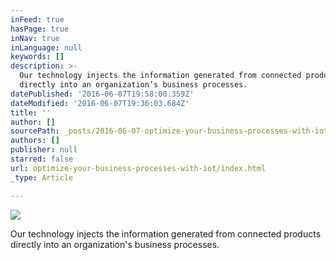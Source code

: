 ```yaml
---
inFeed: true
hasPage: true
inNav: true
inLanguage: null
keywords: []
description: >-
  Our technology injects the information generated from connected products
  directly into an organization’s business processes. 
datePublished: '2016-06-07T19:58:00.359Z'
dateModified: '2016-06-07T19:36:03.684Z'
title: ''
author: []
sourcePath: _posts/2016-06-07-optimize-your-business-processes-with-iot.md
authors: []
publisher: null
starred: false
url: optimize-your-business-processes-with-iot/index.html
_type: Article

---
```

![](https://the-grid-user-content.s3-us-west-2.amazonaws.com/2989930c-80fb-41f4-bb42-27051368a23d.png)

Our technology injects the information generated from connected products directly into an organization's business processes.